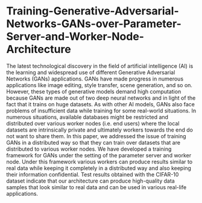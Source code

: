 # Training-Generative-Adversarial-Networks-GANs-over-Parameter-Server-and-Worker-Node-Architecture
The latest technological discovery in the field of artificial intelligence (AI) is the learning and widespread use of different Generative Adversarial Networks (GANs) applications. GANs have made progress in numerous applications like image editing, style transfer, scene generation, and so on. However, these types of generative models demand high computation because GANs are made out of two deep neural networks and in light of the fact that it trains on huge datasets. As with other AI models, GANs also face problems of insufficient data while training for some real-world situations. In numerous situations, available databases might be restricted and distributed over various worker nodes (i.e. end users) where the local datasets are intrinsically private and ultimately workers towards the end do not want to share them. In this paper, we addressed the issue of training GANs in a distributed way so that they can train over datasets that are distributed to various worker nodes. We have developed a training framework for GANs under the setting of the parameter server and worker node. Under this framework various workers can produce results similar to real data while keeping it completely in a distributed way and also keeping their information confidential. Test results obtained with the CIFAR-10 dataset indicate that our architecture can produce high-quality data samples that look similar to real data and can be used in various real-life applications.
